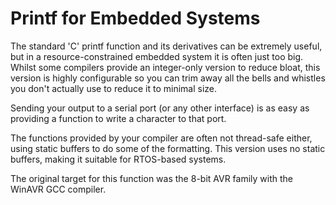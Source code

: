 # Printf for Embedded Systems #

The standard 'C' printf function and its derivatives can be extremely useful, but in a resource-constrained embedded system it is often just too big. Whilst some compilers provide an integer-only version to reduce bloat, this version is highly configurable so you can trim away all the bells and whistles you don't actually use to reduce it to minimal size.

Sending your output to a serial port (or any other interface) is as easy as providing a function to write a character to that port.

The functions provided by your compiler are often not thread-safe either, using static buffers to do some of the formatting. This version uses no static buffers, making it suitable for RTOS-based systems.

The original target for this function was the 8-bit AVR family with the WinAVR GCC compiler.
